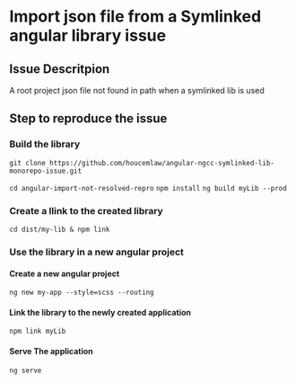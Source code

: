 # Import json file from a Symlinked angular library issue

## Issue Descritpion
A root project json file not found in path when a symlinked lib is used 


## Step to reproduce the issue

### Build the library
`git clone https://github.com/houcemlaw/angular-ngcc-symlinked-lib-monorepo-issue.git`

`cd angular-import-not-resolved-repro`
`npm install`
`ng build myLib --prod`

### Create a llink to the created library
`cd dist/my-lib & npm link`

### Use the library in a new angular project

#### Create a new angular project

`ng new my-app --style=scss --routing`

#### Link the library to the newly created application
`npm link myLib`

#### Serve The application
`ng serve`


